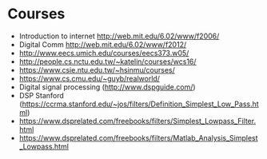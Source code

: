 # Courses
- Introduction to internet http://web.mit.edu/6.02/www/f2006/
- Digital Comm http://web.mit.edu/6.02/www/f2012/
- http://www.eecs.umich.edu/courses/eecs373.w05/
- http://people.cs.nctu.edu.tw/~katelin/courses/wcs16/
- https://www.csie.ntu.edu.tw/~hsinmu/courses/
- https://www.cs.cmu.edu/~guyb/realworld/
- Digital signal processing (http://www.dspguide.com/)
- DSP Stanford (https://ccrma.stanford.edu/~jos/filters/Definition_Simplest_Low_Pass.html)
- https://www.dsprelated.com/freebooks/filters/Simplest_Lowpass_Filter.html
- https://www.dsprelated.com/freebooks/filters/Matlab_Analysis_Simplest_Lowpass.html
